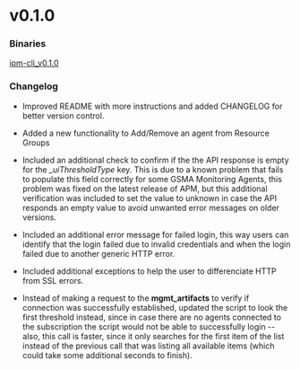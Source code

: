 # v0.1.0

### Binaries

[ipm-cli_v0.1.0](https://github.com/fsilveir/ipm-cli/releases/tag/v0.1.0)

### Changelog

- Improved README with more instructions and added CHANGELOG for better version control.

- Added a new functionality to Add/Remove an agent from Resource Groups

- Included an additional check to confirm if the the API response is empty for the *_uiThresholdType* key. This is due to a known problem that fails to populate this field correctly for some GSMA Monitoring Agents, this problem was fixed on the latest release of APM, but this additional verification was included to set the value to unknown in case the API responds an empty value to avoid unwanted error messages on older versions.

- Included an additional error message for failed login, this way users can identify that the login failed due to invalid credentials and when the login failed due to another generic HTTP error.

- Included additional exceptions to help the user to differenciate HTTP from SSL errors.

- Instead of making a request to the **mgmt_artifacts** to verify if connection was successfully established, updated the script to look the first threshold instead, since in case there are no agents connected to the subscription the script would not be able to successfully login -- also, this call is faster, since it only searches for the first item of the list instead of the previous call that was listing all available items (which could take some additional seconds to finish).
